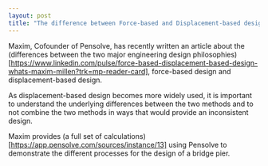```yaml
---
layout: post
title: "The difference between Force-based and Displacement-based design"
---
```


Maxim, Cofounder of Pensolve, has recently written an article about the (differences between the two major engineering design philosophies)[https://www.linkedin.com/pulse/force-based-displacement-based-design-whats-maxim-millen?trk=mp-reader-card], force-based design and displacement-based design.

As displacement-based design becomes more widely used, it is important to understand the underlying differences between the two methods and to not combine the two methods in ways that would provide an inconsistent design.

Maxim provides (a full set of calculations)[https://app.pensolve.com/sources/instance/13] using Pensolve to demonstrate the different processes for the design of a bridge pier.
